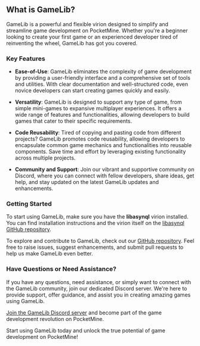 ## What is GameLib?

GameLib is a powerful and flexible virion designed to simplify and streamline game development on PocketMine. Whether you're a beginner looking to create your first game or an experienced developer tired of reinventing the wheel, GameLib has got you covered.

### Key Features

- **Ease-of-Use**: GameLib eliminates the complexity of game development by providing a user-friendly interface and a comprehensive set of tools and utilities. With clear documentation and well-structured code, even novice developers can start creating games quickly and easily.

- **Versatility**: GameLib is designed to support any type of game, from simple mini-games to expansive multiplayer experiences. It offers a wide range of features and functionalities, allowing developers to build games that cater to their specific requirements.

- **Code Reusability**: Tired of copying and pasting code from different projects? GameLib promotes code reusability, allowing developers to encapsulate common game mechanics and functionalities into reusable components. Save time and effort by leveraging existing functionality across multiple projects.

- **Community and Support**: Join our vibrant and supportive community on Discord, where you can connect with fellow developers, share ideas, get help, and stay updated on the latest GameLib updates and enhancements.

### Getting Started

To start using GameLib, make sure you have the **libasynql** virion installed. You can find installation instructions and the virion itself on the [libasynql GitHub repository](https://github.com/poggit/libasynql).

To explore and contribute to GameLib, check out our [GitHub repository](https://github.com/Laith98Dev/gamelib). Feel free to raise issues, suggest enhancements, and submit pull requests to help us make GameLib even better.

### Have Questions or Need Assistance?

If you have any questions, need assistance, or simply want to connect with the GameLib community, join our dedicated Discord server. We're here to provide support, offer guidance, and assist you in creating amazing games using GameLib.

[Join the GameLib Discord server](https://discord.gg/m6wwGWkmZu) and become part of the game development revolution on PocketMine.

Start using GameLib today and unlock the true potential of game development on PocketMine!
